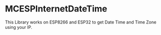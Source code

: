 # MCESPInternetDateTime
This Library works on ESP8266 and ESP32 to get Date Time and Time Zone using your IP.

